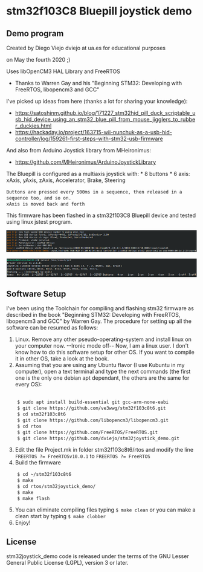 # stm32f103C8 Bluepill joystick demo

## Demo program
  
Created by Diego Viejo dviejo at ua.es for educational purposes
  
on May the fourth 2020 ;)
 
 
Uses libOpenCM3 HAL Library and FreeRTOS
 * Thanks to Warren Gay and his "Beginning STM32: Developing with FreeRTOS, libopencm3 and GCC"
 
I've picked up ideas from here (thanks a lot for sharing your knowledge):

* https://satoshinm.github.io/blog/171227_stm32hid_pill_duck_scriptable_usb_hid_device_using_an_stm32_blue_pill_from_mouse_jigglers_to_rubber_duckies.html
* https://hackaday.io/project/163715-wii-nunchuk-as-a-usb-hid-controller/log/159261-first-steps-with-stm32-usb-firmware

And also from Arduino Joystick library from MHeironimus:
* https://github.com/MHeironimus/ArduinoJoystickLibrary
 
The Bluepill is configured as a multiaxis joystick with:
    * 8 buttons
    * 6 axis: xAxis, yAxis, zAxis, Accelerator, Brake, Steering
  
    Buttons are pressed every 500ms in a sequence, then released in a sequence too, and so on.
    xAxis is moved back and forth
  
This firmware has been flashed in a stm32f103C8 Bluepill device and tested using linux jstest program.

![dmesg](./img/dmesg.png "dmesg output")

![jstest](./img/jstest.png "joystick test")

## Software Setup

I've been using the Toolchain for compiling and flashing stm32 firmware as described in the book "Beginning STM32: Developing with FreeRTOS, libopencm3 and GCC" by Warren Gay. The procedure for setting up all the software can be resumed as follows:

1. Linux. Remove any other pseudo-operating-system and install linux on your computer now. --Ironic mode off-- Now, I am a linux user. I don't know how to do this software setup for other OS. If you want to compile it in other OS, take a look at the book.
2. Assuming that you are using any Ubuntu flavor (I use Kubuntu in my computer), open a text terminal and type the next commands (the first one is the only one debian apt dependant, the others are the same for every OS):

```

    $ sudo apt install build-essential git gcc-arm-none-eabi
    $ git clone https://github.com/ve3wwg/stm32f103c8t6.git
    $ cd stm32f103c8t6
    $ git clone https://github.com/libopencm3/libopencm3.git
    $ cd rtos
    $ git clone https://github.com/FreeRTOS/FreeRTOS.git
    $ git clone https://github.com/dviejo/stm32joystick_demo.git
```

3. Edit the file Project.mk in folder stm32f103c8t6/rtos and modify the line `FREERTOS ?= FreeRTOSv10.0.1` to `FREERTOS ?= FreeRTOS`
4. Build the firmware

```
    $ cd ~/stm32f103c8t6
    $ make
    $ cd rtos/stm32joystick_demo/
    $ make
    $ make flash
```
5. You can eliminate compiling files typing `$ make clean` or you can make a clean start by typing `$ make clobber`
6. Enjoy!
## License

stm32joystick_demo code is released under the terms of the GNU Lesser General Public License (LGPL), version 3 or later.
 
